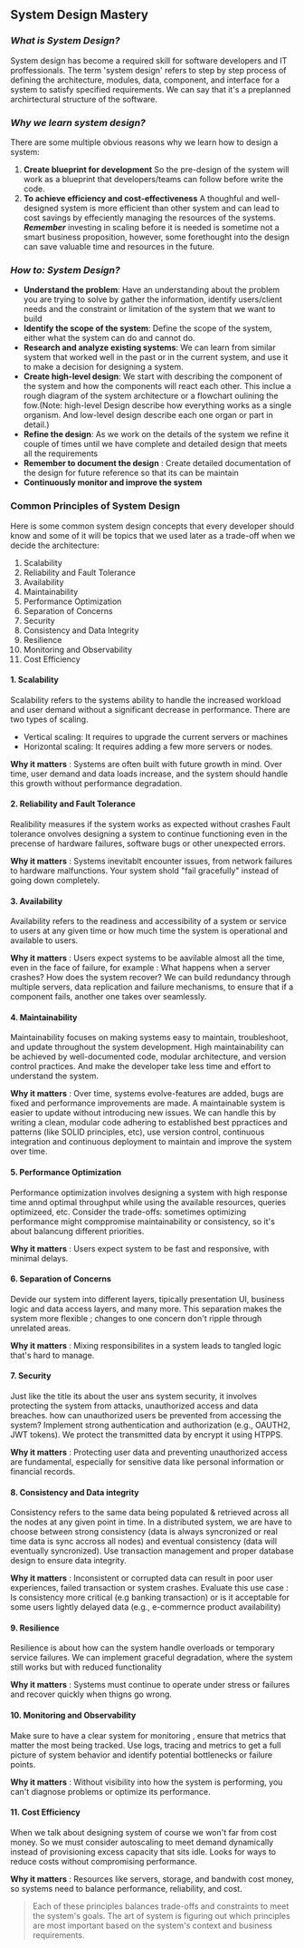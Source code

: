 ## System Design Mastery

### *What is System Design?*
System design has become a required skill for software developers and IT proffessionals. The term 'system design' refers to step by step process of defining the architecture, modules, data, component, and interface for a system to satisfy specified requirements. We can say that it's a preplanned archirtectural structure of the software.

### *Why we learn system design?*
There are some multiple obvious reasons why we learn how to design a system:

1. **Create blueprint for development**
So the pre-design of the system will work as a blueprint that developers/teams can follow before write the code. 
2. **To achieve efficiency and cost-effectiveness**
A thoughful and well-designed system is more efficient than other system and can lead to cost savings by effeciently managing the resources of the systems. ***Remember*** investing in scaling before it is needed is sometime not a smart business proposition, however, some forethought into the design can save valuable time and resources in the future.

### *How to: System Design?*
- **Understand the problem**: Have an understanding about the problem you are trying to solve by gather the information, identify users/client needs and the constraint or limitation of the system that we want to build
- **Identify the scope of the system**: Define the scope of the system, either what the system can do and cannot do.
- **Research and analyze existing systems**: We can learn from similar system that worked well in the past or in the current system, and use it to make a decision for designing a system.
- **Create high-level design**: We start with describing the component of the system and how the components will react each other. This inclue a rough diagram of the system architecture or a flowchart oulining the fow.(Note: high-level Design describe how everything works as a single organism. And low-level design describe each one organ or part in detail.)
- **Refine the design**: As we work on the details of the system we refine it couple of times until we have complete and detailed design that meets all the requirements
- **Remember to document the design** : Create detailed documentation of the design for future reference so that its can be maintain
- **Continuously monitor and improve the system**
  

### Common Principles of System Design
Here is some common system design concepts that every developer should know and some of it will be topics that we used later as a trade-off when we decide the architecture:
1. Scalability
2. Reliability and Fault Tolerance 
3. Availability
4. Maintainability
5. Performance Optimization
6. Separation of Concerns
7. Security
8. Consistency and Data Integrity
9. Resilience
10. Monitoring and Observability
11. Cost Efficiency

#### 1. Scalability
Scalability refers to the systems ability to handle the increased workload and user demand without a significant decrease in performance. There are two types of scaling.
- Vertical scaling: It requires to upgrade the current servers or machines
- Horizontal scaling: It requires adding a few more servers or nodes.

**Why it matters** : Systems are often built with future growth in mind. Over time, user demand and data loads increase, and the system should handle this growth without performance degradation.
#### 2. Reliability and Fault Tolerance
Realibility measures if the system works as expected without crashes
Fault tolerance onvolves designing a system to continue functioning even in the precense of hardware failures, software bugs or other unexpected errors.

**Why it matters** : Systems inevitablt encounter issues, from network failures to hardware malfunctions. Your system shold "fail gracefully" instead of going down completely.
#### 3. Availability
Availability refers to the readiness and accessibility of a system or service to users at any given time or how much time the system is operational and available to users.

**Why it matters** : Users expect systems to be aavilable almost all the time, even in the face of failure, for example : What happens when a server crashes? How does the system recover? We can build redundancy through multiple servers, data replication and failure mechanisms, to ensure that if a component fails, another one takes over seamlessly.
#### 4. Maintainability
Maintainability focuses on making systems easy to maintain, troubleshoot, and update throughout the system development. High maintainability can be achieved by well-documented code, modular architecture, and version control practices.
And make the developer take less time and effort to understand the system.

**Why it matters** : Over time, systems evolve-features are added, bugs are fixed and performance improvements are made. A maintainable system is easier to update without introducing new issues. We can handle this by writing a clean, modular code adhering to established best ppractices and patterns (like SOLID principles, etc), use version control, continuous integration and continuous deployment to maintain and improve the system over time.
#### 5. Performance Optimization
Performance optimization involves designing a system with high response time annd optimal throughput while using the available resources, queries optimizeed, etc. Consider the trade-offs: sometimes optimizing performance might comppromise maintainability or consistency, so it's about balancung different priorities.

**Why it matters** : Users expect system to be fast and responsive, with minimal delays.
#### 6. Separation of Concerns
Devide our system into different layers, tipically presentation UI, business logic and data access layers, and many more. This separation makes the system more flexible ; changes to one concern don't ripple through unrelated areas.

**Why it matters** : Mixing responsibilites in a system leads to tangled logic that's hard to manage.
#### 7. Security
Just like the title its about the user ans system security, it involves protecting the system from attacks, unauthorized access and data breaches. how can unauthorized users be prevented from accessing the system? Implement strong authentication and authorization (e.g., OAUTH2, JWT tokens). We protect the transmitted data by encrypt it using HTPPS.

**Why it matters** : Protecting user data and preventing unauthorized access are fundamental, especially for sensitive data like personal information or financial records.
#### 8. Consistency and Data integrity
Consistency refers to the same data being populated & retrieved across all the nodes at any given point in time. In a distributed system, we are have to choose between strong consistency (data is always syncronized or real time data is sync accross all nodes) and eventual consistency (data will eventually syncronized). Use transaction management and proper database design to ensure data integrity.

**Why it matters** : Inconsistent or corrupted data can result in poor user experiences, failed transaction or system crashes. Evaluate this use case : Is consistency more critical (e.g banking transaction) or is it acceptable for some users lightly delayed data (e.g., e-commernce product availability)
#### 9. Resilience
Resilience is about how can the system handle overloads or temporary service failures. We can implement graceful degradation, where the system still works but with reduced functionality

**Why it matters** : Systems must continue to operate under stress or failures and recover quickly when thigns go wrong.
#### 10. Monitoring and Observability
Make sure to have a clear system for monitoring , ensure that metrics that matter the most being tracked. Use logs, tracing and metrics to get a full picture of system behavior and identify potential bottlenecks or failure points.

**Why it matters** : Without visibility into how the system is performing, you can't diagnose problems or optimize its performance.
#### 11. Cost Efficiency
When we talk about designing system of course we won't far from cost money. So we must consider autoscaling to meet demand dynamically instead of provisioning excess capacity that sits idle. Looks for ways to reduce costs without compromising performance.

**Why it matters** : Resources like servers, storage, and bandwith cost money, so systems need to balance performance, reliability, and cost.

> Each of these principles balances trade-offs and constraints to meet the system's goals. The art of system is figuring out which principles are most important based on the system's context and business requirements.